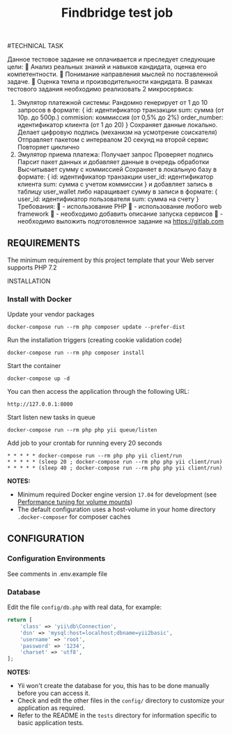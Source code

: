 <p align="center">
    <h1 align="center">Findbridge test job</h1>
    <br>
</p>

#TECHNICAL TASK

Данное тестовое задание не оплачивается и преследует следующие цели:
 Анализ реальных знаний и навыков кандидата, оценка его компетентности.
 Понимание направления мыслей по поставленной задаче.
 Оценка темпа и производительности кандидата.
В рамках тестового задания необходимо реализовать 2 микросервиса:
1. Эмулятор платежной системы:
Рандомно генерирует от 1 до 10 запросов в формате:
{ id: идентификатор транзакции sum: сумма (от 10р. до 500р.)
commision: коммиссия (от 0,5% до 2%) order_number: идентификатор
клиента (от 1 до 20) } Сохраняет данные локально.
Делает цифровую подпись (механизм на усмотрение соискателя) Отправляет
пакетом с интервалом 20 секунд на второй сервис Повторяет циклично
2. Эмулятор приема платежа:
Получает запрос
Проверяет подпись
Парсит пакет данных и добавляет данные в очередь обработки Высчитывает
сумму с коммиссией Сохраняет в локальную базу в формате:
{ id: идентификатор транзакции user_id: идентификатор клиента sum: сумма с
учетом коммиссии } и добавляет запись в таблицу user_wallet либо
наращивает сумму в записи в формате: { user_id: идентификатор
пользователя sum: сумма на счету }
Требования:
 - использование PHP
 - использование любого web framework
 - необходимо добавить описание запуска сервисов
 - необходимо выложить подготовленное задание на
https://gitlab.com

REQUIREMENTS
------------

The minimum requirement by this project template that your Web server supports PHP 7.2


INSTALLATION

### Install with Docker

Update your vendor packages

    docker-compose run --rm php composer update --prefer-dist
    
Run the installation triggers (creating cookie validation code)

    docker-compose run --rm php composer install    
    
Start the container

    docker-compose up -d
    
You can then access the application through the following URL:

    http://127.0.0.1:8000

Start listen new tasks in queue

    docker-compose run --rm php php yii queue/listen

Add job to your crontab for running every 20 seconds

    * * * * * docker-compose run --rm php php yii client/run
    * * * * * (sleep 20 ; docker-compose run --rm php php yii client/run)
    * * * * * (sleep 40 ; docker-compose run --rm php php yii client/run)

**NOTES:** 
- Minimum required Docker engine version `17.04` for development (see [Performance tuning for volume mounts](https://docs.docker.com/docker-for-mac/osxfs-caching/))
- The default configuration uses a host-volume in your home directory `.docker-composer` for composer caches


CONFIGURATION
-------------

### Configuration Environments

See comments in .env.example file

### Database

Edit the file `config/db.php` with real data, for example:

```php
return [
    'class' => 'yii\db\Connection',
    'dsn' => 'mysql:host=localhost;dbname=yii2basic',
    'username' => 'root',
    'password' => '1234',
    'charset' => 'utf8',
];
```

**NOTES:**
- Yii won't create the database for you, this has to be done manually before you can access it.
- Check and edit the other files in the `config/` directory to customize your application as required.
- Refer to the README in the `tests` directory for information specific to basic application tests.

